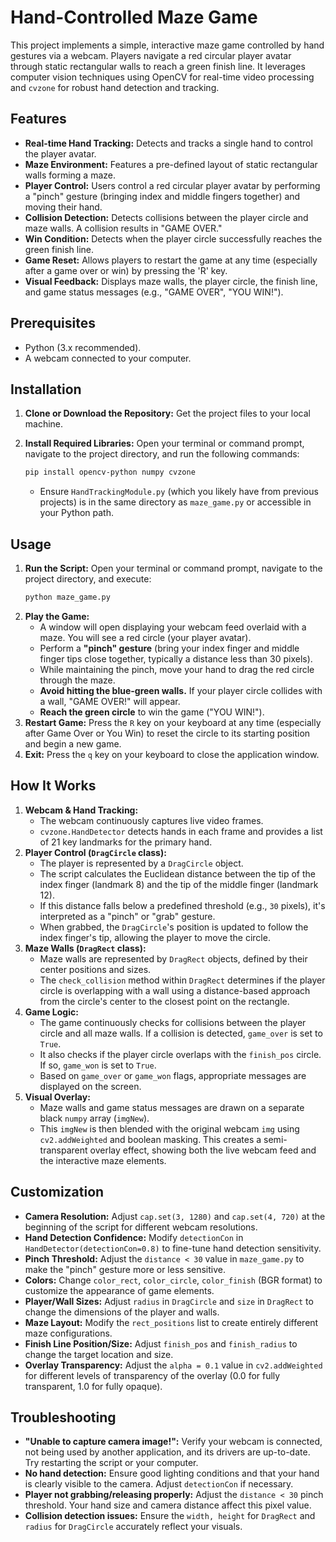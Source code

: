 # Hand-Controlled Maze Game

This project implements a simple, interactive maze game controlled by hand gestures via a webcam. Players navigate a red circular player avatar through static rectangular walls to reach a green finish line. It leverages computer vision techniques using OpenCV for real-time video processing and `cvzone` for robust hand detection and tracking.

## Features

* **Real-time Hand Tracking:** Detects and tracks a single hand to control the player avatar.
* **Maze Environment:** Features a pre-defined layout of static rectangular walls forming a maze.
* **Player Control:** Users control a red circular player avatar by performing a "pinch" gesture (bringing index and middle fingers together) and moving their hand.
* **Collision Detection:** Detects collisions between the player circle and maze walls. A collision results in "GAME OVER."
* **Win Condition:** Detects when the player circle successfully reaches the green finish line.
* **Game Reset:** Allows players to restart the game at any time (especially after a game over or win) by pressing the 'R' key.
* **Visual Feedback:** Displays maze walls, the player circle, the finish line, and game status messages (e.g., "GAME OVER", "YOU WIN!").
## Prerequisites

* Python (3.x recommended).
* A webcam connected to your computer.

## Installation

1.  **Clone or Download the Repository:**
    Get the project files to your local machine.

2.  **Install Required Libraries:**
    Open your terminal or command prompt, navigate to the project directory, and run the following commands:
    ```bash
    pip install opencv-python numpy cvzone
    ```
    * Ensure `HandTrackingModule.py` (which you likely have from previous projects) is in the same directory as `maze_game.py` or accessible in your Python path.

## Usage

1.  **Run the Script:**
    Open your terminal or command prompt, navigate to the project directory, and execute:
    ```bash
    python maze_game.py
    ```
2.  **Play the Game:**
    * A window will open displaying your webcam feed overlaid with a maze. You will see a red circle (your player avatar).
    * Perform a **"pinch" gesture** (bring your index finger and middle finger tips close together, typically a distance less than 30 pixels).
    * While maintaining the pinch, move your hand to drag the red circle through the maze.
    * **Avoid hitting the blue-green walls.** If your player circle collides with a wall, "GAME OVER!" will appear.
    * **Reach the green circle** to win the game ("YOU WIN!").
3.  **Restart Game:** Press the `R` key on your keyboard at any time (especially after Game Over or You Win) to reset the circle to its starting position and begin a new game.
4.  **Exit:** Press the `q` key on your keyboard to close the application window.

## How It Works

1.  **Webcam & Hand Tracking:**
    * The webcam continuously captures live video frames.
    * `cvzone.HandDetector` detects hands in each frame and provides a list of 21 key landmarks for the primary hand.
2.  **Player Control (`DragCircle` class):**
    * The player is represented by a `DragCircle` object.
    * The script calculates the Euclidean distance between the tip of the index finger (landmark 8) and the tip of the middle finger (landmark 12).
    * If this distance falls below a predefined threshold (e.g., `30` pixels), it's interpreted as a "pinch" or "grab" gesture.
    * When grabbed, the `DragCircle`'s position is updated to follow the index finger's tip, allowing the player to move the circle.
3.  **Maze Walls (`DragRect` class):**
    * Maze walls are represented by `DragRect` objects, defined by their center positions and sizes.
    * The `check_collision` method within `DragRect` determines if the player circle is overlapping with a wall using a distance-based approach from the circle's center to the closest point on the rectangle.
4.  **Game Logic:**
    * The game continuously checks for collisions between the player circle and all maze walls. If a collision is detected, `game_over` is set to `True`.
    * It also checks if the player circle overlaps with the `finish_pos` circle. If so, `game_won` is set to `True`.
    * Based on `game_over` or `game_won` flags, appropriate messages are displayed on the screen.
5.  **Visual Overlay:**
    * Maze walls and game status messages are drawn on a separate black `numpy` array (`imgNew`).
    * This `imgNew` is then blended with the original webcam `img` using `cv2.addWeighted` and boolean masking. This creates a semi-transparent overlay effect, showing both the live webcam feed and the interactive maze elements.

## Customization

* **Camera Resolution:** Adjust `cap.set(3, 1280)` and `cap.set(4, 720)` at the beginning of the script for different webcam resolutions.
* **Hand Detection Confidence:** Modify `detectionCon` in `HandDetector(detectionCon=0.8)` to fine-tune hand detection sensitivity.
* **Pinch Threshold:** Adjust the `distance < 30` value in `maze_game.py` to make the "pinch" gesture more or less sensitive.
* **Colors:** Change `color_rect`, `color_circle`, `color_finish` (BGR format) to customize the appearance of game elements.
* **Player/Wall Sizes:** Adjust `radius` in `DragCircle` and `size` in `DragRect` to change the dimensions of the player and walls.
* **Maze Layout:** Modify the `rect_positions` list to create entirely different maze configurations.
* **Finish Line Position/Size:** Adjust `finish_pos` and `finish_radius` to change the target location and size.
* **Overlay Transparency:** Adjust the `alpha = 0.1` value in `cv2.addWeighted` for different levels of transparency of the overlay (0.0 for fully transparent, 1.0 for fully opaque).

## Troubleshooting

* **"Unable to capture camera image!":** Verify your webcam is connected, not being used by another application, and its drivers are up-to-date. Try restarting the script or your computer.
* **No hand detection:** Ensure good lighting conditions and that your hand is clearly visible to the camera. Adjust `detectionCon` if necessary.
* **Player not grabbing/releasing properly:** Adjust the `distance < 30` pinch threshold. Your hand size and camera distance affect this pixel value.
* **Collision detection issues:** Ensure the `width, height` for `DragRect` and `radius` for `DragCircle` accurately reflect your visuals.
